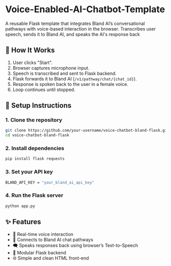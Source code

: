 # Voice-Enabled-AI-Chatbot-Template
A reusable Flask template that integrates Bland AI’s conversational pathways with voice-based interaction in the browser. Transcribes user speech, sends it to Bland AI, and speaks the AI's response back

## 🚀 How It Works

1. User clicks "Start".
2. Browser captures microphone input.
3. Speech is transcribed and sent to Flask backend.
4. Flask forwards it to Bland AI (`/v1/pathway/chat/{chat_id}`).
5. Response is spoken back to the user in a female voice.
6. Loop continues until stopped.

## 🔧 Setup Instructions

### 1. Clone the repository

```bash
git clone https://github.com/your-username/voice-chatbot-bland-flask.git
cd voice-chatbot-bland-flask
```

### 2. Install dependencies
```bash
pip install flask requests
```
### 3. Set your API key
```bash
BLAND_API_KEY = "your_bland_ai_api_key"
```

### 4. Run the Flask server
```bash
python app.py
```

## ✨ Features

- 🔁 Real-time voice interaction
- 🧠 Connects to Bland AI chat pathways
- 🗨️ Speaks responses back using browser’s Text-to-Speech
- 🧩 Modular Flask backend
- 🌐 Simple and clean HTML front-end
